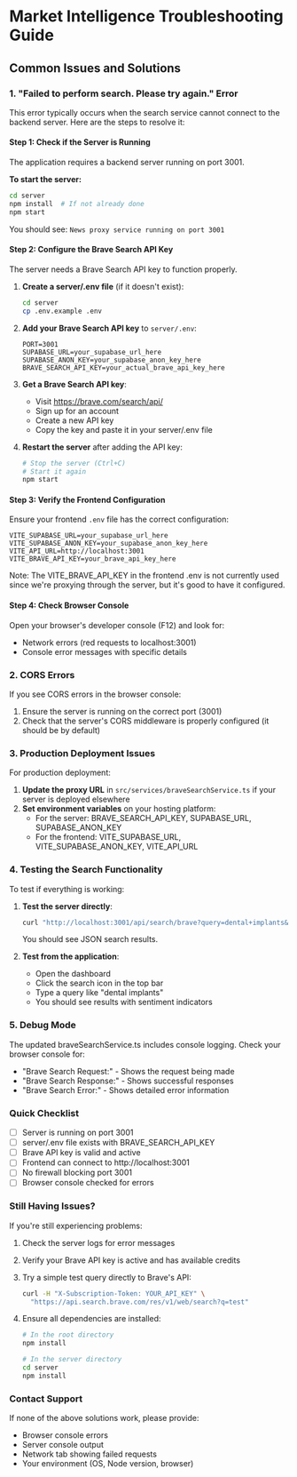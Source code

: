 # Market Intelligence Troubleshooting Guide

## Common Issues and Solutions

### 1. "Failed to perform search. Please try again." Error

This error typically occurs when the search service cannot connect to the backend server. Here are the steps to resolve it:

#### Step 1: Check if the Server is Running

The application requires a backend server running on port 3001. 

**To start the server:**

```bash
cd server
npm install  # If not already done
npm start
```

You should see: `News proxy service running on port 3001`

#### Step 2: Configure the Brave Search API Key

The server needs a Brave Search API key to function properly.

1. **Create a server/.env file** (if it doesn't exist):
   ```bash
   cd server
   cp .env.example .env
   ```

2. **Add your Brave Search API key** to `server/.env`:
   ```
   PORT=3001
   SUPABASE_URL=your_supabase_url_here
   SUPABASE_ANON_KEY=your_supabase_anon_key_here
   BRAVE_SEARCH_API_KEY=your_actual_brave_api_key_here
   ```

3. **Get a Brave Search API key**:
   - Visit https://brave.com/search/api/
   - Sign up for an account
   - Create a new API key
   - Copy the key and paste it in your server/.env file

4. **Restart the server** after adding the API key:
   ```bash
   # Stop the server (Ctrl+C)
   # Start it again
   npm start
   ```

#### Step 3: Verify the Frontend Configuration

Ensure your frontend `.env` file has the correct configuration:

```
VITE_SUPABASE_URL=your_supabase_url_here
VITE_SUPABASE_ANON_KEY=your_supabase_anon_key_here
VITE_API_URL=http://localhost:3001
VITE_BRAVE_API_KEY=your_brave_api_key_here
```

Note: The VITE_BRAVE_API_KEY in the frontend .env is not currently used since we're proxying through the server, but it's good to have it configured.

#### Step 4: Check Browser Console

Open your browser's developer console (F12) and look for:
- Network errors (red requests to localhost:3001)
- Console error messages with specific details

### 2. CORS Errors

If you see CORS errors in the browser console:

1. Ensure the server is running on the correct port (3001)
2. Check that the server's CORS middleware is properly configured (it should be by default)

### 3. Production Deployment Issues

For production deployment:

1. **Update the proxy URL** in `src/services/braveSearchService.ts` if your server is deployed elsewhere
2. **Set environment variables** on your hosting platform:
   - For the server: BRAVE_SEARCH_API_KEY, SUPABASE_URL, SUPABASE_ANON_KEY
   - For the frontend: VITE_SUPABASE_URL, VITE_SUPABASE_ANON_KEY, VITE_API_URL

### 4. Testing the Search Functionality

To test if everything is working:

1. **Test the server directly**:
   ```bash
   curl "http://localhost:3001/api/search/brave?query=dental+implants&limit=5"
   ```

   You should see JSON search results.

2. **Test from the application**:
   - Open the dashboard
   - Click the search icon in the top bar
   - Type a query like "dental implants"
   - You should see results with sentiment indicators

### 5. Debug Mode

The updated braveSearchService.ts includes console logging. Check your browser console for:
- "Brave Search Request:" - Shows the request being made
- "Brave Search Response:" - Shows successful responses
- "Brave Search Error:" - Shows detailed error information

### Quick Checklist

- [ ] Server is running on port 3001
- [ ] server/.env file exists with BRAVE_SEARCH_API_KEY
- [ ] Brave API key is valid and active
- [ ] Frontend can connect to http://localhost:3001
- [ ] No firewall blocking port 3001
- [ ] Browser console checked for errors

### Still Having Issues?

If you're still experiencing problems:

1. Check the server logs for error messages
2. Verify your Brave API key is active and has available credits
3. Try a simple test query directly to Brave's API:
   ```bash
   curl -H "X-Subscription-Token: YOUR_API_KEY" \
     "https://api.search.brave.com/res/v1/web/search?q=test"
   ```

4. Ensure all dependencies are installed:
   ```bash
   # In the root directory
   npm install
   
   # In the server directory
   cd server
   npm install
   ```

### Contact Support

If none of the above solutions work, please provide:
- Browser console errors
- Server console output
- Network tab showing failed requests
- Your environment (OS, Node version, browser)
